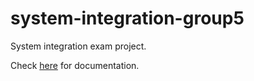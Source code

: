 # system-integration-group5
System integration exam project.

Check [here](https://github.com/carlcrede/system-integration-group5/tree/main/docs) for documentation.
